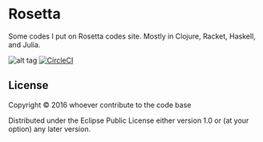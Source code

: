 # Rosetta

Some codes I put on Rosetta codes site.
Mostly in Clojure, Racket, Haskell, and Julia.

![alt tag](https://circleci.com/gh/squest/Rosetta.svg?style=shield)
[![CircleCI](https://circleci.com/gh/squest/Rosetta.svg?style=svg)](https://circleci.com/gh/squest/rosetta)

## License

Copyright © 2016 whoever contribute to the code base

Distributed under the Eclipse Public License either version 1.0 or (at
your option) any later version.
